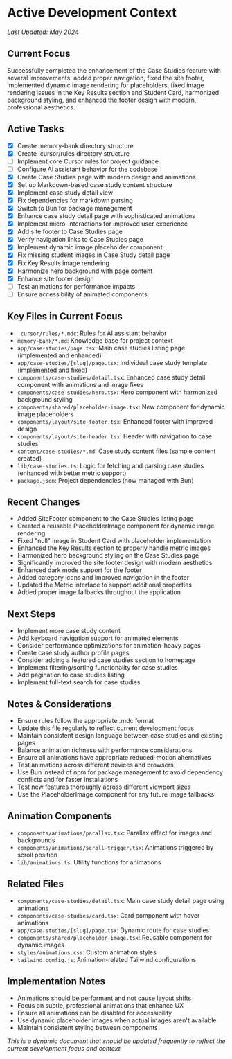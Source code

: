 # Active Development Context
*Last Updated: May 2024*

## Current Focus
Successfully completed the enhancement of the Case Studies feature with several improvements: added proper navigation, fixed the site footer, implemented dynamic image rendering for placeholders, fixed image rendering issues in the Key Results section and Student Card, harmonized background styling, and enhanced the footer design with modern, professional aesthetics.

## Active Tasks
- [x] Create memory-bank directory structure
- [x] Create .cursor/rules directory structure
- [ ] Implement core Cursor rules for project guidance
- [ ] Configure AI assistant behavior for the codebase
- [x] Create Case Studies page with modern design and animations
- [x] Set up Markdown-based case study content structure
- [x] Implement case study detail view
- [x] Fix dependencies for markdown parsing
- [x] Switch to Bun for package management
- [x] Enhance case study detail page with sophisticated animations
- [x] Implement micro-interactions for improved user experience
- [x] Add site footer to Case Studies page
- [x] Verify navigation links to Case Studies page
- [x] Implement dynamic image placeholder component
- [x] Fix missing student images in Case Study detail page
- [x] Fix Key Results image rendering
- [x] Harmonize hero background with page content
- [x] Enhance site footer design
- [ ] Test animations for performance impacts
- [ ] Ensure accessibility of animated components

## Key Files in Current Focus
- `.cursor/rules/*.mdc`: Rules for AI assistant behavior
- `memory-bank/*.md`: Knowledge base for project context
- `app/case-studies/page.tsx`: Main case studies listing page (implemented and enhanced)
- `app/case-studies/[slug]/page.tsx`: Individual case study template (implemented and fixed)
- `components/case-studies/detail.tsx`: Enhanced case study detail component with animations and image fixes
- `components/case-studies/hero.tsx`: Hero component with harmonized background styling
- `components/shared/placeholder-image.tsx`: New component for dynamic image placeholders
- `components/layout/site-footer.tsx`: Enhanced footer with improved design
- `components/layout/site-header.tsx`: Header with navigation to case studies
- `content/case-studies/*.md`: Case study content files (sample content created)
- `lib/case-studies.ts`: Logic for fetching and parsing case studies (enhanced with better metric support)
- `package.json`: Project dependencies (now managed with Bun)

## Recent Changes
- Added SiteFooter component to the Case Studies listing page
- Created a reusable PlaceholderImage component for dynamic image rendering
- Fixed "null" image in Student Card with placeholder implementation
- Enhanced the Key Results section to properly handle metric images
- Harmonized hero background styling on the Case Studies page
- Significantly improved the site footer design with modern aesthetics
- Enhanced dark mode support for the footer
- Added category icons and improved navigation in the footer
- Updated the Metric interface to support additional properties
- Added proper image fallbacks throughout the application

## Next Steps
- Implement more case study content
- Add keyboard navigation support for animated elements
- Consider performance optimizations for animation-heavy pages
- Create case study author profile pages
- Consider adding a featured case studies section to homepage
- Implement filtering/sorting functionality for case studies
- Add pagination to case studies listing
- Implement full-text search for case studies

## Notes & Considerations
- Ensure rules follow the appropriate .mdc format
- Update this file regularly to reflect current development focus
- Maintain consistent design language between case studies and existing pages
- Balance animation richness with performance considerations
- Ensure all animations have appropriate reduced-motion alternatives
- Test animations across different devices and browsers
- Use Bun instead of npm for package management to avoid dependency conflicts and for faster installations
- Test new features thoroughly across different viewport sizes
- Use the PlaceholderImage component for any future image fallbacks

## Animation Components
- `components/animations/parallax.tsx`: Parallax effect for images and backgrounds
- `components/animations/scroll-trigger.tsx`: Animations triggered by scroll position
- `lib/animations.ts`: Utility functions for animations

## Related Files
- `components/case-studies/detail.tsx`: Main case study detail page using animations
- `components/case-studies/card.tsx`: Card component with hover animations
- `app/case-studies/[slug]/page.tsx`: Dynamic route for case studies
- `components/shared/placeholder-image.tsx`: Reusable component for dynamic images
- `styles/animations.css`: Custom animation styles
- `tailwind.config.js`: Animation-related Tailwind configurations

## Implementation Notes
- Animations should be performant and not cause layout shifts
- Focus on subtle, professional animations that enhance UX
- Ensure all animations can be disabled for accessibility
- Use dynamic placeholder images when actual images aren't available
- Maintain consistent styling between components

*This is a dynamic document that should be updated frequently to reflect the current development focus and context.* 